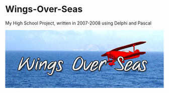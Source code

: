 # Wings-Over-Seas

My High School Project, written in 2007-2008 using Delphi and Pascal

![logo](https://github.com/talkor/Wings-Over-Seas/blob/master/logo.jpg?raw=true)
